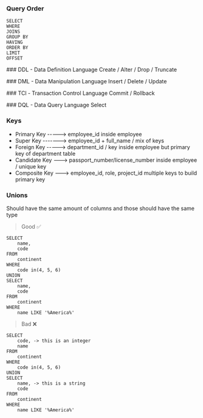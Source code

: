 ### Query Order
```
SELECT
WHERE
JOINS
GROUP BY
HAVING
ORDER BY
LIMIT
OFFSET
```

### DDL - Data Definition Language
Create / Alter / Drop / Truncate

### DML - Data Manipulation Language
Insert / Delete / Update

### TCl - Transaction Control Language
Commit / Rollback

### DQL - Data Query Language
Select

### Keys
- Primary Key -----> employee_id inside employee
- Super Key -------> employee_id + full_name / mix of keys
- Foreign Key -----> department_id / key inside employee but primary key of department table
- Candidate Key ---> passport_number/license_number inside employee / unique key
- Composite Key ---> employee_id, role, project_id multiple keys to build primary key

### Unions
Should have the same amount of columns and those should have the same type
> Good ✅
```
SELECT
	name,
	code
FROM
	continent
WHERE
	code in(4, 5, 6)
UNION
SELECT
	name,
	code
FROM
	continent
WHERE
	name LIKE '%America%'
```
> Bad ❌
```
SELECT
	code, -> this is an integer
	name
FROM
	continent
WHERE
	code in(4, 5, 6)
UNION
SELECT
	name, -> this is a string
	code
FROM
	continent
WHERE
	name LIKE '%America%'
```

